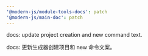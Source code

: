 ```yaml
---
'@modern-js/module-tools-docs': patch
'@modern-js/main-doc': patch
---
```


docs: update project creation and new command text.

docs: 更新生成器创建项目和 new 命令文案。
